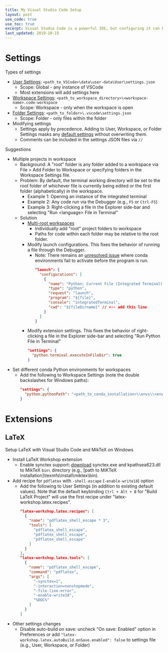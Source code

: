 ```yaml
---
title: My Visual Studio Code Setup
layout: post
use_code: true
use_toc: true
excerpt: Visual Studio Code is a powerful IDE, but configuring it can be challenging. I present an overview of how VSCode manages settings and my personal setup on a Windows 10 machine.
last_updated: 2019-10-15
---
```


# Settings

Types of settings
- [User Settings](https://code.visualstudio.com/docs/getstarted/settings): `<path_to_VSCode>\data\user-data\User\settings.json`
  - Scope: Global - any instance of VSCode
  - Most extensions will add settings here
- [Workspace Settings](https://code.visualstudio.com/docs/getstarted/settings): `<path_to_workspace_directory>\<workspace-name>.code-workspace`
  - Scope: Workspace - only when the workspace is open
- [Folder Settings](https://code.visualstudio.com/docs/editor/multi-root-workspaces#_settings): `<path_to_folder>\.vscode\settings.json`
  - Scope: Folder - only files within the folder
- Modifying settings
  - Settings apply by precedence. Adding to User, Workspace, or Folder Settings masks any [default settings](https://code.visualstudio.com/docs/getstarted/settings#_default-settings) without overwriting them.
  - Comments can be included in the settings JSON files via `//`

Suggestions
- Multiple projects in workspace
  - Background: A "root" folder is any folder added to a workspace via File > Add Folder to Workspace or specifying folders in the Workspace Settings file.
  - Problem: By default, the terminal working directory will be set to the root folder of whichever file is currently being edited or the first folder (alphabetically) in the workspace.
    - Example 1: Opening an instance of the integrated terminal
    - Example 2: Any code run via the Debugger (e.g., `F5` or `Ctrl-F5`)
    - Example 3: Right-clicking a file in the Explorer side-bar and selecting "Run \<language\> File in Terminal"
  - Solution
    - [Multi-root workspaces](https://code.visualstudio.com/docs/editor/multi-root-workspaces)
      - Individually add "root" project folders to workspace
      - Paths for code within each folder may be relative to the root folder.
    - Modify launch configurations. This fixes the behavior of running a file through the Debugger.
      - Note: There remains an [unresolved issue](https://github.com/microsoft/vscode-python/issues/4300) where conda environments fail to activate before the program is run.
        ```json
        "launch": {
          "configurations": [
            {
              "name": "Python: Current File (Integrated Terminal)",
              "type": "python",
              "request": "launch",
              "program": "${file}",
              "console": "integratedTerminal",
              "cwd": "${fileDirname}" // <-- add this line
            }
          ]
        }
        ```
    - Modify extension settings. This fixes the behavior of right-clicking a file in the Explorer side-bar and selecting "Run Python File in Terminal"
      ```json
      "settings": {
        "python.terminal.executeInFileDir": true
      }
      ```
- Set different conda Python environments for workspaces
  - Add the following to Workspace Settings (note the double backslashes for Windows paths):
    ```json
    "settings": {
      "python.pythonPath": "<path_to_conda_installation>\\envs\\<env_name>"
    }
    ```

# Extensions

## LaTeX

Setup LaTeX with Visual Studio Code and MikTeX on Windows
- Install LaTeX Workshop extension
  - Enable synctex support: [download](https://github.com/aminophen/w32tex-build) synctex.exe and kpathsea623.dll to MikTeX `bin\` directory (e.g., \[path to MiKTeX installation\]\texmfs\install\miktex\bin).
- Add recipe for `pdflatex` with `-shell-escape` (`-enable-write18`) option
  - Add the following to User Settings (in addition to existing default values). Note that the default keybinding `Ctrl + Alt + B` for "Build LaTeX Project" will use the first recipe under "latex-workshop.latex.recipes".
    ```json
    "latex-workshop.latex.recipes": [
      {
        "name": "pdflatex_shell_escape * 3",
        "tools": [
          "pdflatex_shell_escape",
          "pdflatex_shell_escape",
          "pdflatex_shell_escape"
        ]
      }
    ],
    "latex-workshop.latex.tools": [
      {
        "name": "pdflatex_shell_escape",
        "command": "pdflatex",
        "args": [
          "-synctex=1",
          "-interaction=nonstopmode",
          "-file-line-error",
          "-enable-write18",
          "%DOC%"
        ]
      }
    ]
    ```
- Other settings changes
  - Disable auto-build on save: uncheck "On save: Enabled" option in Preferences or add `"latex-workshop.latex.autoBuild.onSave.enabled": false` to settings file (e.g., User, Workspace, or Folder)